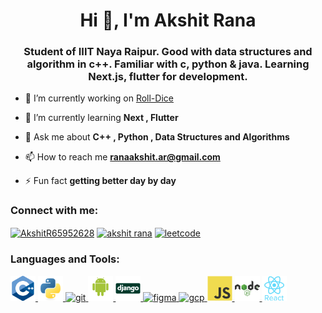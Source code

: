 <h1 align="center">Hi 👋, I'm Akshit Rana</h1>
<h3 align="center">Student of IIIT Naya Raipur. Good with data structures and algorithm in c++. Familiar with c, python & java. Learning Next.js, flutter for development. </h3>


<!---
<p align="left"> <img src="https://komarev.com/ghpvc/?username=Akshit-Rana&label=Profile%20views&color=0e75b6&style=flat" alt="Akshit-Rana" /> </p>

<p align="left"> <a href="https://github.com/ryo-ma/github-profile-trophy"><img src="https://github-profile-trophy.vercel.app/?username=Akshit-Rana" alt="Akshit-Rana" /></a> </p>
-->

- 🔭 I’m currently working on [Roll-Dice](https://github.com/Akshit-Rana/Roll-Dice-APP)

- 🌱 I’m currently learning **Next , Flutter**

- 💬 Ask me about **C++ , Python , Data Structures and Algorithms**

- 📫 How to reach me **ranaakshit.ar@gmail.com**

- ⚡ Fun fact **getting better day by day**

<h3 align="left">Connect with me:</h3>
<p align="left">
<a href="https://x.com/AkshitR65952628?t=WqLiNaINhFlB2cW1ovCN4w&s=09" target="blank"><img align="center" src="https://raw.githubusercontent.com/rahuldkjain/github-profile-readme-generator/master/src/images/icons/Social/twitter.svg" alt="AkshitR65952628" height="30" width="40" /></a>
<a href="https://www.linkedin.com/in/akshit-rana-37a557209/" target="blank"><img align="center" src="https://raw.githubusercontent.com/rahuldkjain/github-profile-readme-generator/master/src/images/icons/Social/linked-in-alt.svg" alt="akshit rana" height="30" width="40" /></a>
<a href="https://leetcode.com/OldMonk0001/" target="blank"><img align="center" src="https://www.bing.com/images/search?view=detailV2&ccid=L2Jfuatq&id=B02581AB16444E6779DD164C3FAD414F900E16F8&thid=OIP.L2Jfuatqty2XAIUqYnr_pgHaHa&mediaurl=https%3a%2f%2fcdn.iconscout.com%2ficon%2ffree%2fpng-512%2fleetcode-3628885-3030025.png&exph=512&expw=512&q=leetcode+svg+link&simid=608022453317550460&FORM=IRPRST&ck=3013623A28BF4F5FC76B5FB1B9F5A809&selectedIndex=3&itb=1&ajaxhist=0&ajaxserp=0" alt="leetcode" height="30" width="40" /></a>
</p>

<h3 align="left">Languages and Tools:</h3>
<p align="left"> <a href="https://www.w3schools.com/cpp/" target="_blank" rel="noreferrer"> <img src="https://raw.githubusercontent.com/devicons/devicon/master/icons/cplusplus/cplusplus-original.svg" alt="cplusplus" width="40" height="40"/> </a> <a href="https://www.python.org" target="_blank" rel="noreferrer"> <img src="https://raw.githubusercontent.com/devicons/devicon/master/icons/python/python-original.svg" alt="python" width="40" height="40"/> </a> <a href="https://git-scm.com/" target="_blank" rel="noreferrer"> <img src="https://www.vectorlogo.zone/logos/git-scm/git-scm-icon.svg" alt="git" width="40" height="40"/> </a> <a href="https://developer.android.com" target="_blank" rel="noreferrer"> <img src="https://raw.githubusercontent.com/devicons/devicon/master/icons/android/android-original-wordmark.svg" alt="android" width="40" height="40"/> </a>    <a href="https://www.djangoproject.com/" target="_blank" rel="noreferrer"> <img src="https://raw.githubusercontent.com/devicons/devicon/master/icons/django/django-original.svg" alt="django" width="40" height="40"/> </a> <a href="https://www.figma.com/" target="_blank" rel="noreferrer"> <img src="https://www.vectorlogo.zone/logos/figma/figma-icon.svg" alt="figma" width="40" height="40"/> </a>  <a href="https://cloud.google.com" target="_blank" rel="noreferrer"> <img src="https://www.vectorlogo.zone/logos/google_cloud/google_cloud-icon.svg" alt="gcp" width="40" height="40"/> </a>  <a href="https://developer.mozilla.org/en-US/docs/Web/JavaScript" target="_blank" rel="noreferrer"> <img src="https://raw.githubusercontent.com/devicons/devicon/master/icons/javascript/javascript-original.svg" alt="javascript" width="40" height="40"/> </a>  <a href="https://nodejs.org" target="_blank" rel="noreferrer"> <img src="https://raw.githubusercontent.com/devicons/devicon/master/icons/nodejs/nodejs-original-wordmark.svg" alt="nodejs" width="40" height="40"/> </a>  <a href="https://reactjs.org/" target="_blank" rel="noreferrer"> <img src="https://raw.githubusercontent.com/devicons/devicon/master/icons/react/react-original-wordmark.svg" alt="react" width="40" height="40"/> </a> </p>

<!---
<p><img align="left" src="https://github-readme-stats.vercel.app/api/top-langs?username=Akshit-Rana&show_icons=true&locale=en&layout=compact" alt="Akshit-Rana" /></p>

<p>&nbsp;<img align="center" src="https://github-readme-stats.vercel.app/api?username=Akshit-Rana&show_icons=true&locale=en" alt="Akshit-Rana" /></p>

<p><img align="center" src="https://github-readme-streak-stats.herokuapp.com/?user=Akshit-Rana&" alt="Akshit-Rana" /></p>
-->
